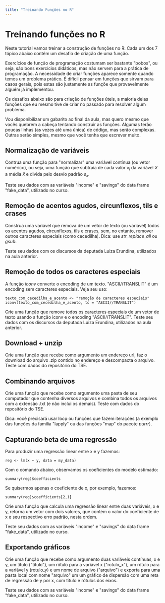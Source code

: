 ```yaml
---
title: "Treinando Funções no R"
---
```


# Treinando funções no R

Neste tutorial vamos treinar a construção de funções no R. Cada um dos 7 tópico abaixo contém um desafio de criação de uma função.

Exercícios de função de programação costumam ser bastante "bobos", ou seja, são bons exercícios didáticos, mas não servem para a prática de programação. A necessidade de criar funções aparece somente quando temos um problema prático. É difícil pensar em funções que sirvam para casos gerais, pois estas são justamente as funçõe que provavelmente alguém já implementou. 

Os desafios abaixo são para criação de funções úteis, a maioria delas funções que eu mesmo tive de criar no passado para resolver algum problema.

Vou disponibilizar um gabarito ao final da aula, mas quero mesmo que vocês quebrem a cabeça tentando construir as funções. Algumas terão poucas linhas (as vezes até uma única) de código, mas serão complexas. Outras serão simples, mesmo que você tenha que escrever muito.

## Normalização de variáveis

Contrua uma função para "normalizar" uma variável contínua (ou vetor numérico), ou seja, uma função que subtraia de cada valor $x_i$ da variável $X$ a média $\bar{x}$ e divida pelo desvio padrão $s_x$.

Teste seu dados com as variáveis "income" e "savings" do data frame "fake\_data", utilizado no curso.

## Remoção de acentos agudos, circunflexos, tils e crases

Construa uma variável que remova de um vetor de texto (ou variável) todos os acentos agudos, circunflexos, tils e crases, sem, no entanto, remover outros caracteres especiais (como cecedilha). Dica: use _str\_replace\_all_ ou _gsub_.

Teste seu dados com os discursos da deputada Luiza Erundina, utilizados na aula anterior.

## Remoção de todos os caracteres especiais

A função _iconv_ converte o encoding de um texto. "ASCII//TRANSLIT" é um encoding sem caracteres especiais. Veja seu uso:

```{r}
texto_com_cecedilha_e_acento <- "remoção de caracteres especiais"
iconv(texto_com_cecedilha_e_acento, to = "ASCII//TRANSLIT")
```

Crie uma função que remove todos os caracteres especiais de um vetor de texto usando a função iconv e o encoding "ASCII//TRANSLIT". Teste seu dados com os discursos da deputada Luiza Erundina, utilizados na aula anterior.

## Download + unzip

Crie uma função que recebe como argumento um endereço url, faz o download do arquivo .zip contido no endereço e descompacta o arquivo. Teste com dados do repositório do TSE.

## Combinando arquivos

Crie uma função que recebe como argumento uma pasta de seu computador que contenha diversos arquivos e combina todos os arquivos com a extensão .txt (e não inclui os demais). Teste com dados do repositório do TSE.

Dica: você precisará usar loop ou funções que fazem iterações (a exemplo das funções da família "lapply" ou das funções "map" do pacote _purrr_).

## Capturando beta de uma regressão

Para produzir uma regressão linear entre x e y fazemos:

```{r}
reg <- lm(x ~ y, data = my_data)
```

Com o comando abaixo, observamos os coeficientes do modelo estimado:

```{r}
summary(reg)$coefficients
```

Se quisermos apenas o coeficiente de x, por exemplo, fazemos:

```{r}
summary(reg)$coefficients[2,1]
```

Crie uma função que calcula uma regressão linear entre duas variáveis, x e y, retorna um vetor com dois valores, que contém o valor do coeficiente de x e seu respectivo erro padrão, nesta ordem.

Teste seu dados com as variáveis "income" e "savings" do data frame "fake\_data", utilizado no curso.

## Exportando gráficos

Crie uma função que recebe como argumento duas variáveis contínuas, x e y, um título ("titulo"), um rótulo para a variável x ("rotulo_x"), um rótulo para a variável y (rotulo_y) e um nome de arquivo ("arquivo") e exporta para uma pasta local com nome "arquivo" um um gráfico de dispersão com uma reta de regressão de y por x, com título e rótulos dos eixos.

Teste seu dados com as variáveis "income" e "savings" do data frame "fake\_data", utilizado no curso.
